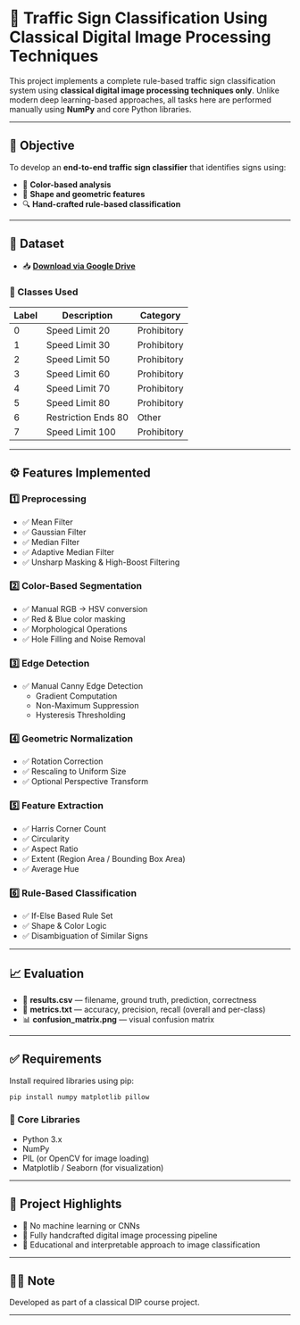 # 🚦 Traffic Sign Classification Using Classical Digital Image Processing Techniques

This project implements a complete rule-based traffic sign classification system using **classical digital image processing techniques only**. Unlike modern deep learning-based approaches, all tasks here are performed manually using **NumPy** and core Python libraries.

---

## 📌 Objective

To develop an **end-to-end traffic sign classifier** that identifies signs using:

- 🎨 **Color-based analysis**
- 🔷 **Shape and geometric features**
- 🔍 **Hand-crafted rule-based classification**

---

## 📁 Dataset

- 📥 **[Download via Google Drive](https://drive.google.com/file/d/1HXH-6fVv3qplhXTOGJnBen2Tc_HRpGnI/view)**

### 🔢 Classes Used

| Label | Description            | Category     |
|-------|------------------------|--------------|
| 0     | Speed Limit 20         | Prohibitory  |
| 1     | Speed Limit 30         | Prohibitory  |
| 2     | Speed Limit 50         | Prohibitory  |
| 3     | Speed Limit 60         | Prohibitory  |
| 4     | Speed Limit 70         | Prohibitory  |
| 5     | Speed Limit 80         | Prohibitory  |
| 6     | Restriction Ends 80    | Other        |
| 7     | Speed Limit 100        | Prohibitory  |

---

## ⚙️ Features Implemented

### 1️⃣ Preprocessing

- ✅ Mean Filter  
- ✅ Gaussian Filter  
- ✅ Median Filter  
- ✅ Adaptive Median Filter  
- ✅ Unsharp Masking & High-Boost Filtering

### 2️⃣ Color-Based Segmentation

- ✅ Manual RGB → HSV conversion  
- ✅ Red & Blue color masking  
- ✅ Morphological Operations  
- ✅ Hole Filling and Noise Removal

### 3️⃣ Edge Detection

- ✅ Manual Canny Edge Detection  
  - Gradient Computation  
  - Non-Maximum Suppression  
  - Hysteresis Thresholding

### 4️⃣ Geometric Normalization

- ✅ Rotation Correction  
- ✅ Rescaling to Uniform Size  
- ✅ Optional Perspective Transform

### 5️⃣ Feature Extraction

- ✅ Harris Corner Count  
- ✅ Circularity  
- ✅ Aspect Ratio  
- ✅ Extent (Region Area / Bounding Box Area)  
- ✅ Average Hue

### 6️⃣ Rule-Based Classification

- ✅ If-Else Based Rule Set  
- ✅ Shape & Color Logic  
- ✅ Disambiguation of Similar Signs

---

## 📈 Evaluation

- 📄 **results.csv** — filename, ground truth, prediction, correctness  
- 📝 **metrics.txt** — accuracy, precision, recall (overall and per-class)  
- 📊 **confusion_matrix.png** — visual confusion matrix  

---

## ✅ Requirements

Install required libraries using pip:

```bash
pip install numpy matplotlib pillow
```

### 🔧 Core Libraries

- Python 3.x
- NumPy
- PIL (or OpenCV for image loading)
- Matplotlib / Seaborn (for visualization)

---

## 🧠 Project Highlights

- 🚫 No machine learning or CNNs
- 🧮 Fully handcrafted digital image processing pipeline
- 🧪 Educational and interpretable approach to image classification

---

## 🙋‍♂️ Note

Developed as part of a classical DIP course project.  

---

